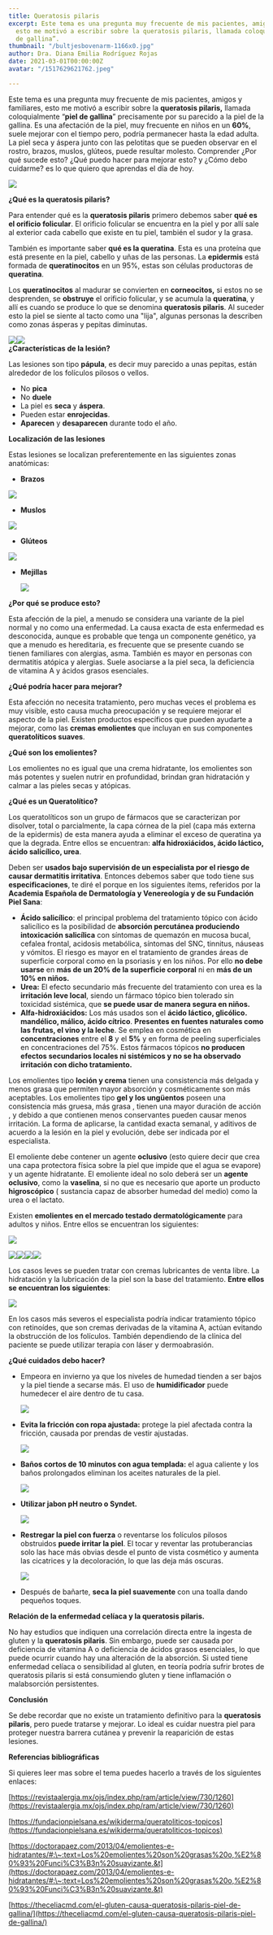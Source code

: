 ```yaml
---
title: Queratosis pilaris
excerpt: Este tema es una pregunta muy frecuente de mis pacientes, amigos y familiares,
  esto me motivó a escribir sobre la queratosis pilaris, llamada coloquialmente “piel
  de gallina”.
thumbnail: "/bultjesbovenarm-1166x0.jpg"
author: Dra. Diana Emilia Rodríguez Rojas
date: 2021-03-01T00:00:00Z
avatar: "/1517629621762.jpeg"

---
```

Este tema es una pregunta muy frecuente de mis pacientes, amigos y familiares, esto me motivó a escribir sobre la **queratosis pilaris,** llamada coloquialmente “**piel de gallina**” precisamente por su parecido a la piel de la gallina. Es una afectación de la piel, muy frecuente en niños en un **60%**, suele mejorar con el tiempo pero, podría permanecer hasta la edad adulta. La piel seca y áspera junto con las pelotitas que se pueden observar en el rostro, brazos, muslos, glúteos, puede resultar molesto. Comprender ¿Por qué sucede esto? ¿Qué puedo hacer para mejorar esto? y ¿Cómo debo cuidarme? es lo que quiero que aprendas el día de hoy.

![](/captura-de-pantalla-2021-02-26-a-la-s-9-00-32-p-m.png)

**¿Qué es la queratosis pilaris?**

Para entender qué es la **queratosis pilaris** primero debemos saber **qué es el orificio folicular**. El orificio folicular se encuentra en la piel y por allí sale al exterior cada cabello que existe en tu piel, también el sudor y la grasa.

También es importante saber **qué es la queratina**. Esta es una proteína que está presente en la piel, cabello y uñas de las personas. La **epidermis** está formada de **queratinocitos** en un 95%, estas son células productoras de **queratina**.

Los **queratinocitos** al madurar se convierten en **corneocitos,** si estos no se desprenden, se **obstruye** el orificio folicular, y se acumula la **queratina**, y allí es cuando se produce lo que se denomina **queratosis pilaris**. Al suceder esto la piel se siente al tacto como una "lija", algunas personas la describen como zonas ásperas y pepitas diminutas.

![](/piel-3.png)![](/captura-de-pantalla-2021-02-25-a-la-s-6-40-32-p-m.png)  
**¿Características de la lesión?**

Las lesiones son tipo **pápula**, es decir muy parecido a unas pepitas, están alrededor de los folículos pilosos o vellos.

* No **pica**
* No **duele**
* La piel es **seca** y **áspera**.
* Pueden estar **enrojecidas**.
* **Aparecen** y **desaparecen** durante todo el año.

**Localización de las lesiones**

Estas lesiones se localizan preferentemente en las siguientes zonas anatómicas:

* **Brazos**

![](/foto-archivo-acne-en-brazos-1.jpg)

* **Muslos**

![](/images-2.jpeg)

* **Glúteos**

![](/queratosis-pilosa-3.jpg)

* **Mejillas**

  ![](/queratosis-pilaris.jpg)

**¿Por qué se produce esto?**

Esta afección de la piel, a menudo se considera una variante de la piel normal y no como una enfermedad. La causa exacta de esta enfermedad es desconocida, aunque es probable que tenga un componente genético, ya que a menudo es hereditaria, es frecuente que se presente cuando se tienen familiares con alergias, asma. También es mayor en personas con dermatitis atópica y alergias. Suele asociarse a la piel seca, la deficiencia de vitamina A y ácidos grasos esenciales.

**¿Qué podría hacer para mejorar?**

Esta afección no necesita tratamiento, pero muchas veces el problema es muy visible, esto causa mucha preocupación y se requiere mejorar el aspecto de la piel. Existen productos específicos que pueden ayudarte a mejorar, como las **cremas emolientes** que incluyan en sus componentes **queratolíticos suaves**.

**¿Qué son los emolientes?**

Los emolientes no es igual que una crema hidratante, los emolientes son más potentes y suelen nutrir en profundidad, brindan gran hidratación y calmar a las pieles secas y atópicas.

**¿Qué es un Queratolítico?**

Los queratolíticos son un grupo de fármacos que se caracterizan por disolver, total o parcialmente, la capa córnea de la piel (capa más externa de la epidermis) de esta manera ayuda a eliminar el exceso de queratina ya que la degrada. Entre ellos se encuentran: **alfa hidroxiácidos, ácido láctico, ácido salicílico, urea**.

Deben ser **usados bajo supervisión de un especialista por el riesgo de causar dermatitis irritativa**. Entonces debemos saber que todo tiene sus **especificaciones**, te diré el porque en los siguientes ítems, referidos por la **Academia Española de Dermatología y Venereología y de su Fundación Piel Sana**:

* **Ácido salicílico**: el principal problema del tratamiento tópico con ácido salicílico es la posibilidad de **absorción percutánea produciendo intoxicación salicílica** con síntomas de quemazón en mucosa bucal, cefalea frontal, acidosis metabólica, síntomas del SNC, tinnitus, náuseas y vómitos. El riesgo es mayor en el tratamiento de grandes áreas de superficie corporal como en la psoriasis y en los niños. Por ello **no debe usarse** en **más de un 20% de la superficie corporal** ni en **más de un 10% en niños.**
* **Urea:** El efecto secundario más frecuente del tratamiento con urea es la **irritación leve local**, siendo un fármaco tópico bien tolerado sin toxicidad sistémica, que **se puede usar de manera segura en niños.**
* **Alfa-hidroxiácidos:** Los más usados son el **ácido láctico, glicólico. mandélico, málico, ácido cítrico**. **Presentes en fuentes naturales como las frutas, el vino y la leche**. Se emplea en cosmética en **concentraciones** entre el **8** y el **5%** y en forma de peeling superficiales en concentraciones del 75%. Estos fármacos tópicos **no producen efectos secundarios locales ni sistémicos y no se ha observado irritación con dicho tratamiento.**

Los emolientes tipo **loción y crema** tienen una consistencia más delgada y menos grasa que permiten mayor absorción y cosméticamente son más aceptables. Los emolientes tipo **gel y los ungüentos** poseen una consistencia más gruesa, más grasa , tienen una mayor duración de acción , y debido a que contienen menos conservantes pueden causar menos irritación. La forma de aplicarse, la cantidad exacta semanal, y aditivos de acuerdo a la lesión en la piel y evolución, debe ser indicada por el especialista.

El emoliente debe contener un agente **oclusivo** (esto quiere decir que crea una capa protectora física sobre la piel que impide que el agua se evapore) y un agente hidratante. El emoliente ideal no solo deberá ser un **agente oclusivo**, como la **vaselina**, si no que es necesario que aporte un producto **higroscópico** ( sustancia capaz de absorber humedad del medio) como la urea o el lactato.

Existen **emolientes en el mercado testado dermatológicamente** para adultos y niños. Entre ellos se encuentran los siguientes:

![](/captura-de-pantalla-2021-03-01-a-la-s-12-56-04-p-m.png)

![](/captura-de-pantalla-2021-03-01-a-la-s-12-59-30-p-m.png)![](/captura-de-pantalla-2021-03-01-a-la-s-1-17-29-p-m.png)![](/captura-de-pantalla-2021-03-01-a-la-s-1-23-21-p-m.png)![](/captura-de-pantalla-2021-03-01-a-la-s-1-42-01-p-m.png)

Los casos leves se pueden tratar con cremas lubricantes de venta libre. La hidratación y la lubricación de la piel son la base del tratamiento. **Entre ellos se encuentran los siguientes**:

![](/captura-de-pantalla-2021-03-01-a-la-s-5-07-30-p-m.png)

En los casos más severos el especialista podría indicar tratamiento tópico con retinoídes, que son cremas derivadas de la vitamina A, actúan evitando la obstrucción de los folículos. También dependiendo de la clínica del paciente se puede utilizar terapia con láser y dermoabrasión.

**¿Qué cuidados debo hacer?**

* Empeora en invierno ya que los niveles de humedad tienden a ser bajos y la piel tiende a secarse más. El uso de **humidificador** puede humedecer el aire dentro de tu casa.

  ![](/andrey-bond-s_o16coe6gu-unsplash-1.jpg)
* **Evita la fricción con ropa ajustada:** protege la piel afectada contra la fricción, causada por prendas de vestir ajustadas.

  ![](/becca-mchaffie-fzde_6itjkw-unsplash-1.jpg)
* **Baños cortos de 10 minutos con agua templada:** el agua caliente y los baños prolongados eliminan los aceites naturales de la piel.

  ![](/2017-04-02-1024x576.jpg)
* **Utilizar jabon pH neutro o Syndet.**

  ![](/15842713376679.jpg)
* **Restregar la piel con fuerza** o reventarse los folículos pilosos obstruidos **puede irritar la piel**. El tocar y reventar las protuberancias solo las hace más obvias desde el punto de vista cosmético y aumenta las cicatrices y la decoloración, lo que las deja más oscuras.

  ![](/5e1daf8f210000600014a475.webp)
* Después de bañarte, **seca la piel suavemente** con una toalla dando pequeños toques.

**Relación de la enfermedad celíaca y la queratosis pilaris.**

No hay estudios que indiquen una correlación directa entre la ingesta de gluten y la **queratosis pilaris**. Sin embargo, puede ser causada por deficiencia de vitamina A o deficiencia de ácidos grasos esenciales, lo que puede ocurrir cuando hay una alteración de la absorción. Si usted tiene enfermedad celíaca o sensibilidad al gluten, en teoría podría sufrir brotes de queratosis pilaris si está consumiendo gluten y tiene inflamación o malabsorción persistentes.

**Conclusión**

Se debe recordar que no existe un tratamiento definitivo para la **queratosis pilaris**, pero puede tratarse y mejorar. Lo ideal es cuidar nuestra piel para proteger nuestra barrera cutánea y prevenir la reaparición de estas lesiones.

**Referencias bibliográficas**

Si quieres leer mas sobre el tema puedes hacerlo a través de los siguientes enlaces:

[https://revistaalergia.mx/ojs/index.php/ram/article/view/730/1260](https://revistaalergia.mx/ojs/index.php/ram/article/view/730/1260)

[https://fundacionpielsana.es/wikiderma/queratoliticos-topicos](https://fundacionpielsana.es/wikiderma/queratoliticos-topicos)

[https://doctorapaez.com/2013/04/emolientes-e-hidratantes/#:\~:text=Los%20emolientes%20son%20grasas%20o,%E2%80%93%20Funci%C3%B3n%20suavizante.&t](https://doctorapaez.com/2013/04/emolientes-e-hidratantes/#:\~:text=Los%20emolientes%20son%20grasas%20o,%E2%80%93%20Funci%C3%B3n%20suavizante.&t)

[https://theceliacmd.com/el-gluten-causa-queratosis-pilaris-piel-de-gallina/](https://theceliacmd.com/el-gluten-causa-queratosis-pilaris-piel-de-gallina/)